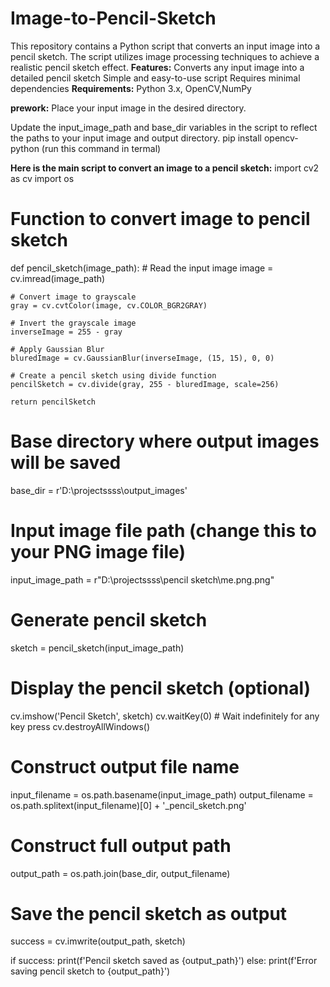 # Image-to-Pencil-Sketch
This repository contains a Python script that converts an input image into a pencil sketch. The script utilizes image processing techniques to achieve a realistic pencil sketch effect.
**Features:**
Converts any input image into a detailed pencil sketch
Simple and easy-to-use script
Requires minimal dependencies
**Requirements:**  Python 3.x, OpenCV,NumPy

**prework:**
Place your input image in the desired directory.

Update the input_image_path and base_dir variables in the script to reflect the paths to your input image and output directory.
pip install opencv-python (run this command in termal)

**Here is the main script to convert an image to a pencil sketch:**
import cv2 as cv
import os

# Function to convert image to pencil sketch
def pencil_sketch(image_path):
    # Read the input image
    image = cv.imread(image_path)

    # Convert image to grayscale
    gray = cv.cvtColor(image, cv.COLOR_BGR2GRAY)

    # Invert the grayscale image
    inverseImage = 255 - gray

    # Apply Gaussian Blur
    bluredImage = cv.GaussianBlur(inverseImage, (15, 15), 0, 0)

    # Create a pencil sketch using divide function
    pencilSketch = cv.divide(gray, 255 - bluredImage, scale=256)

    return pencilSketch

# Base directory where output images will be saved
base_dir = r'D:\projectssss\output_images'

# Input image file path (change this to your PNG image file)
input_image_path = r"D:\projectssss\pencil sketch\me.png.png"

# Generate pencil sketch
sketch = pencil_sketch(input_image_path)

# Display the pencil sketch (optional)
cv.imshow('Pencil Sketch', sketch)
cv.waitKey(0)  # Wait indefinitely for any key press
cv.destroyAllWindows()

# Construct output file name
input_filename = os.path.basename(input_image_path)
output_filename = os.path.splitext(input_filename)[0] + '_pencil_sketch.png'

# Construct full output path
output_path = os.path.join(base_dir, output_filename)

# Save the pencil sketch as output
success = cv.imwrite(output_path, sketch)

if success:
    print(f'Pencil sketch saved as {output_path}')
else:
    print(f'Error saving pencil sketch to {output_path}')

